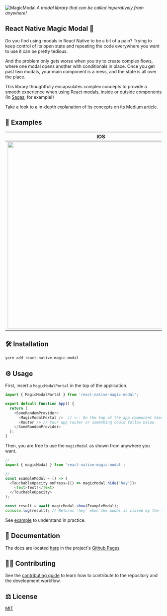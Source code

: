 ![MagicModal](https://user-images.githubusercontent.com/50031755/182190421-708be214-503e-4aeb-9311-0a7151805072.png)
_A modal library that can be called imperatively from anywhere!_

## React Native Magic Modal 🦄

Do you find using modals in React Native to be a bit of a pain? Trying to keep control of its open state and repeating the code everywhere you want to use it can be pretty tedious.

And the problem only gets worse when you try to create complex flows, where one modal opens another with conditionals in place. Once you get past two modals, your main component is a mess, and the state is all over the place.

This library thoughtfully encapsulates complex concepts to provide a smooth experience when using React modals, inside or outside components (In [Sagas](https://redux-saga.js.org/), for example!)

Take a look to a in-depth explanation of its concepts on its [Medium article](https://medium.com/@gabrieltaveira/you-have-been-using-react-native-modals-wrong-9b8c17de2f96).

## 📸 Examples

| IOS                                                                                                                           | Android                                                                                                                       |
| ----------------------------------------------------------------------------------------------------------------------------- | ----------------------------------------------------------------------------------------------------------------------------- |
| <img src="https://user-images.githubusercontent.com/50031755/155215573-df8f20fb-9b3f-4ce6-9d48-2afa8cb41daa.gif" height=600/> | <img src="https://user-images.githubusercontent.com/50031755/155215547-d2b45f33-264e-4c90-8ff1-e33b72e2c3b1.gif" height=600/> |

## 🛠 Installation

```sh
yarn add react-native-magic-modal
```

## ⚙️ Usage

First, insert a `MagicModalPortal` in the top of the application.

```js
import { MagicModalPortal } from 'react-native-magic-modal';

export default function App() {
  return (
    <SomeRandomProvider>
      <MagicModalPortal />  // <-- On the top of the app component hierarchy
      <Router /> // Your app router or something could follow below
    </SomeRandomProvider>
  );
}
```

Then, you are free to use the `magicModal` as shown from anywhere you want.

```js
// ...
import { magicModal } from 'react-native-magic-modal';

// ...
const ExampleModal = () => (
  <TouchableOpacity onPress={() => magicModal.hide('hey')}>
    <Text>Test!</Text>
  </TouchableOpacity>
);

const result = await magicModal.show(ExampleModal);
console.log(result); // Returns 'hey' when the modal is closed by the TouchableOpacity.
```

See [example](example/src) to understand in practice.

## 📖 Documentation

The docs are located [here](https://gstj.github.io/react-native-magic-modal/) in the project's [Github Pages](https://gstj.github.io/react-native-magic-modal/)

## 👨‍🏫 Contributing

See the [contributing guide](CONTRIBUTING.md) to learn how to contribute to the repository and the development workflow.

## ⚖️ License

[MIT](LICENSE)
